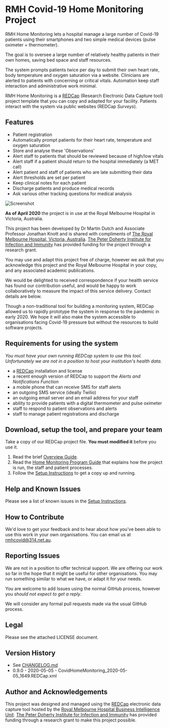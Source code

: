 # RMH Covid-19 Home Monitoring Project
RMH Home Monitoring lets a hospital manage a large number of Covid-19 patients using their smartphones and two simple medical devices (pulse oximeter + thermometer).

The goal is to oversee a large number of relatively healthy patients in their own homes, saving bed space and staff resources.

The system prompts patients twice per day to submit their own heart rate, body temperature and oxygen saturation via a website. Clinicians are alerted to patients with concerning or critical vitals. Automation keep staff interaction and administrative work minimal.

RMH Home Monitoring is a [REDCap](https://projectredcap.org/software/) (Research Electronic Data Capture tool) project template that you can copy and adapted for your facility. Patients interact with the system via public websites (REDCap *Surveys*).

## Features

- Patient registration
- Automatically prompt patients for their heart rate, temperature and oxygen saturation
- Store and analyse these 'Observations'
- Alert staff to patients that should be reviewed because of high/low vitals
- Alert staff if a patient should return to the hospital immediately (a MET call)
- Alert patient and staff of patients who are late submitting their data
- Alert thresholds are set per patient
- Keep clinical notes for each patient
- Discharge patients and produce medical records
- Ask various other tracking questions for medical analysis

![Screenshot](https://user-images.githubusercontent.com/1585749/81142763-d1cccf80-8fb3-11ea-9c00-5e8d08e0de3d.png)


**As of April 2020** the project is in use at the Royal Melbourne Hospital in Victoria, Australia.

This project has been developed by Dr Martin Dutch and Associate Professor Jonathan Knott and is shared with compliments of [The Royal Melbourne Hospital, Victoria, Australia](https://www.thermh.org.au/). [The Peter Doherty Institute for Infection and Immunity](https://www.doherty.edu.au/) has provided funding for the project through a research grant.

You may use and adapt this project free of charge, however we ask that you acknowledge this project and the Royal Melbourne Hospital in your copy, and any associated academic publications.

We would be delighted to received correspondence if your health service has found our contribution useful, and would be happy to work collaboratively to measure the impact of this service delivery. Contact details are below.

Though a non-traditional tool for building a monitoring system, REDCap allowed us to rapidly prototype the system in response to the pandemic in early 2020. We hope it will also make the system accessible to organisations facing Covid-19 pressure but without the resources to build software projects.

## Requirements for using the system

*You must have your own running REDCap system to use this tool. Unfortunately we are not in a position to host your institution's health data.*

- a [REDCap](https://projectredcap.org/software/) installation and license
- a recent enough version of REDCap to support the *Alerts and Notifications Function*
- a mobile phone that can receive SMS for staff alerts
- an outgoing SMS service (ideally Twilio)
- an outgoing email server and an email address for your staff
- ability to provide patients with a digital thermometer and pulse oximeter
- staff to respond to patient observations and alerts
- staff to manage patient registrations and discharge

## Download, setup the tool, and prepare your team

Take a copy of our REDCap project file. **You must modified it** before you use it.

1. Read the brief [Overview Guide](https://github.com/rmhcovid/txtmon/blob/master/documentation/overview_START_HERE.md).
2. Read the [Home Monitoring Program Guide](https://github.com/rmhcovid/txtmon/blob/master/latest_version/RMH%20Covid-19%20Home%20Monitoring%20Program.pdf) that explains how the project is run, the staff and patient processes.
3. Follow the [Setup Instructions](https://github.com/rmhcovid/txtmon/blob/master/documentation/setup_instructions.md) to get a copy up and running.

## Help and Known Issues

Please see a list of known issues in the [Setup Instructions](https://github.com/rmhcovid/txtmon/blob/master/documentation/setup_instructions.md).

## How to Contribute

We'd love to get your feedback and to hear about how you've been able to use this work in your own organisations. You can email us at rmhcovid@314.net.au.

## Reporting Issues

We are not in a position to offer technical support. We are offering our work so far in the hope that it might be useful for other organisations. You may run something similar to what we have, or adapt it for your needs.

You are welcome to add Issues using the normal GitHub process, however you *should not expect to get a reply*.

We will consider any formal pull requests made via the usual GitHub process.


## Legal

Please see the attached LICENSE document.

## Version History

- See  [CHANGELOG.md](https://github.com/rmhcovid/txtmon/blob/master/CHANGELOG.md)
- 0.9.0 - 2020-05-05 - CovidHomeMonitoring_2020-05-05_1649.REDCap.xml

## Author and Acknowledgements

This project was designed and managed using the [REDCap](https://projectredcap.org/software/) electronic data capture tool hosted by the [Royal Melbourne Hospital Business Intelligence Unit](https://www.thermh.org.au/). [The Peter Doherty Institute for Infection and Immunity](https://www.doherty.edu.au/) has provided funding through a research grant to make this project possible.
